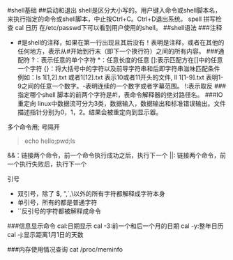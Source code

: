 #shell基础
##启动和退出
shell是区分大小写的。用户键入命令或shell脚本名，来执行指定的命令或shell脚本，中止按Ctrl+C。Ctrl+D退出系统。
spell 拼写检查   cal 日历
在/etc/passwd下可以看到用户使用的shell。
##shell语法
###注释
- #是shell的注释，如果在第一行出现且其后没有！表明是注释，或者在其他的任何地方，表示从#开始到行末（即下一个换行符）之间的所有内容。
###通配符
?：表示任意的单个字符
*：任意长度的任意
[]:表示匹配方在[]中的任意一个字符
{}：将大括号中的字符以及前导字符串和后即字符串滋味匹配条件
例如：ls 1[1,2].txt 或者1[12].txt 表示10或者11开头的文件, ll 1[1-9].txt 表明1-9之间的任意一个数字。-表明连续的一个数字或者字幕范围。
!:表示取反
###指定哪个shell
脚本的前两个字符是#!，表命令解释器的绝对路径名。
###IO重定向
linux中数据流可分为3类，数据输入，数据输出和标准错误输出。文件描述指针分别为0，1，2。结果会被重定向到显示器。

多个命令用; 号隔开
> echo hello;pwd;ls

&&：链接两个命令，前一个命令执行成功之后，执行下一个
||: 链接两个命令，前一个执行失败后，执行下一个

引号
+ 双引号，除了 $, ",`,\以外的所有字符都解释成字符本身
+ 单引号，所有的都是普通字符
+ ``反引号的字符都被解释成命令

###信息显示命令
cal:日期显示
cal -3:前一个和后一个月的日期
cal -y:整年日历
cal -j:显示距离1月1日的天数

###内存使用情况查询
cat /proc/meminfo



